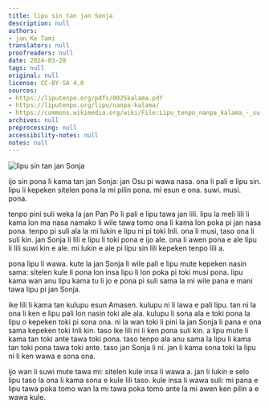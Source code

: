 ```yaml
---
title: lipu sin tan jan Sonja
description: null
authors:
- jan Ke Tami
translators: null
proofreaders: null
date: 2024-03-20
tags: null
original: null
license: CC-BY-SA 4.0
sources:
- https://liputenpo.org/pdfs/0025kalama.pdf
- https://liputenpo.org/lipu/nanpa-kalama/
- https://commons.wikimedia.org/wiki/File:Lipu_tenpo_nanpa_kalama_-_su.svg
archives: null
preprocessing: null
accessibility-notes: null
notes: null
---
```


![lipu sin tan jan Sonja](https://upload.wikimedia.org/wikipedia/commons/0/0b/Lipu_tenpo_nanpa_kalama_-_su.svg)

ijo sin pona li kama tan jan Sonja: jan Osu pi wawa nasa. ona li pali e lipu sin. lipu li kepeken sitelen pona la mi pilin pona. mi esun e ona. suwi. musi. pona.

tenpo pini suli weka la jan Pan Po li pali e lipu tawa jan lili. lipu la meli lili li kama lon ma nasa namako li wile tawa tomo ona li kama lon poka pi jan nasa pona. tenpo pi suli ala la mi lukin e lipu ni pi toki Inli. ona li musi, taso ona li suli kin. jan Sonja li lili e lipu li toki pona e ijo ale. ona li awen pona e ale lipu li lili suwi kin e ale. mi lukin e ale pi lipu sin lili kepeken tenpo lili a.

pona lipu li wawa. kute la jan Sonja li wile pali e lipu mute kepeken nasin sama: sitelen kule li pona lon insa lipu li lon poka pi toki musi pona. lipu kama wan anu lipu kama tu li jo e pona pi suli sama la mi wile pana e mani tawa lipu pi jan Sonja.

ike lili li kama tan kulupu esun Amasen. kulupu ni li lawa e pali lipu. tan ni la ona li ken e lipu pali lon nasin toki ale ala. kulupu li sona ala e toki pona la lipu o kepeken toki pi sona ona. ni la wan toki li pini la jan Sonja li pana e ona sama kepeken toki Inli kin. taso ike lili ni li ken pona suli kin. a lipu mute li kama tan toki ante tawa toki pona. taso tenpo ala anu sama la lipu li kama tan toki pona tawa toki ante. taso jan Sonja li ni. jan li kama sona toki la lipu ni li ken wawa e sona ona.

ijo wan li suwi mute tawa mi: sitelen kule insa li wawa a. jan li lukin e selo lipu taso la ona li kama sona e kule lili taso. kule insa li wawa suli: mi pana e lipu tawa poka tomo wan la mi tawa poka tomo ante la mi awen ken pilin a e wawa kule.